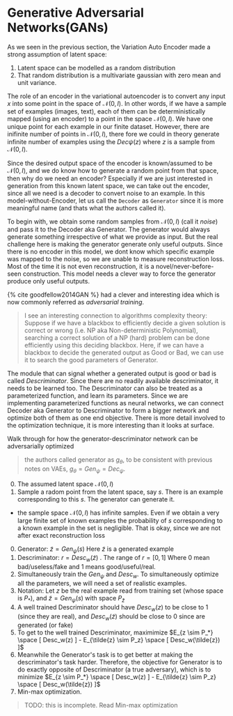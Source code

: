 # Generative Adversarial Networks(GANs)

As we seen in the previous section, the Variation Auto Encoder made a strong assumption of latent space:
1. Latent space can be modelled as a random distribution
2. That random distribution is a multivariate gaussian with zero mean and unit variance.

The role of an encoder in the variational autoencoder is to convert any input $x$ into some point in the space of $\mathcal{N}(0, I)$. In other words, if we have a sample set of examples (images, text), each of them can be deterministically mapped (using an encoder) to a point in the space $\mathcal{N}(0, I)$. 
We have one unique point for each example in our finite dataset.
However, there are inifinite number of points in $\mathcal{N}(0, I)$, there fore we could in theory generate infinite number of examples using the $Dec\psi(z)$ where $z$ is a sample from $\mathcal{N}(0, I)$.

Since the desired output space of the encoder is known/assumed to be $\mathcal{N}(0, I)$, and we do know how to generate a random point from that space, then why do we need an encoder? Especially if we are just interested in generation from this known latent space, we can take out the encoder, since all we need is a decoder to convert noise to an example.
In this model-without-Encoder, let us call the `Decoder` as `Generator` since it is more meaningful name (and thats what the authors called it).

To begin with, we obtain some random samples from $\mathcal{N}(0,I)$ (call it $noise$) and pass it to the Decoder aka Generator. The generator would always generate something irrespective of what we provide as input. But the real challenge here is making the generator generate only useful outputs. Since there is no encoder in this model, we dont know which specific example was mapped to the noise, so we are unable to measure reconstruction loss. Most of the time it is not even reconstruction, it is a novel/never-before-seen construction. This model needs a clever way to force the generator produce only useful outputs.

{% cite goodfellow2014GAN %} had a clever and interesting idea which is now commonly referred as *adversarial training*.  

> I see an interesting connection to algorithms complexity theory: Suppose if we have a blackbox to efficiently decide a given solution is correct or wrong (i.e. NP aka Non-deterministic Polynomial), searching a correct solution of a NP (hard) problem can be done efficiently using this deciding blackbox. Here, if we can have a blackbox to decide the generated output as Good or Bad, we can use it to search the good parameters of Generator.

The module that can signal whether a generated output is good or bad is called *Descriminator*. Since there are no readily available descriminator, it needs to be learned too. The Descriminator can also be treated as a parameterized function, and learn its parameters.
Since we are implementing parameterized functions as neural networks, we can connect Decoder aka Generator to Descriminator to form a bigger network and optimize both of them as one end objective. There is more detail involved to the optimization technique, it is more interesting than it looks at surface.


Walk through for how the generator-descriminator network can be adversarially optimized
> the authors called generator as $g_\theta$, to be consistent with previous notes on VAEs, $g_\theta = Gen_\psi = Dec_\psi$. 

0. The assumed latent space $\mathcal{N}(0, I)$
0. Sample a radom point from the latent space, say $s$. There is an example  corresponding to this $s$. The generator can generate it. 
  + the sample space $\mathcal{N}(0, I)$ has infinite samples. Even if we obtain a very large finite set of known examples the probability of $s$ corresponding to a known example in the set is negligible. That is okay, since we are not after exact reconstruction loss
0. Generator: $\tilde{z} = Gen_\psi(s)$ Here $\tilde{z}$ is a generated example
0. Descriminator:  $r=Desc_w(\tilde{z})$ . The range of $r=[0, 1]$ Where 0 mean bad/useless/fake and 1 means good/useful/real.
0. Simultaneously train the $Gen_\psi$ and $Desc_w$. To simultaneously optimize all the parameters, we will need a set of realistic examples.
0. Notation: Let $z$ be the real example read from training set (whose space is $P_*$), and $\tilde{z}= Gen_\psi(s)$  with space $P_{\tilde{z}}$
0. A well trained Descriminator should have $Desc_w(z)$ to be close to 1 (since they are real), and $Desc_w(\tilde{z})$ should be close to $0$ since are generated (or fake)
0. To get to the well trained Descriminator, maximimize $E_{z \sim P_*} \space [ Desc_w(z) ] - E_{\tilde{z} \sim P_z} \space [ Desc_w(\tilde{z}) ]$
0. Meanwhile the Generator's task is to get better at making the descriminator's task harder. Therefore, the objective for Generator is to do exactly opposite of Descriminator (a true adversary), which is to minimize $E_{z \sim P_*} \space [ Desc_w(z) ] - E_{\tilde{z} \sim P_z} \space [ Desc_w(\tilde{z}) ]$
0. Min-max optimization. 

> TODO: this is incomplete. Read Min-max optimization